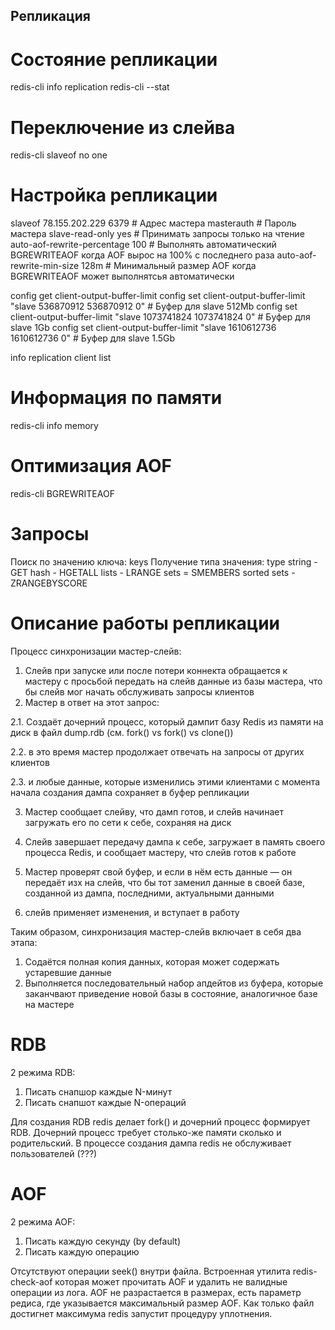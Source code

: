 ## Репликация

# Состояние репликации
redis-cli info replication
redis-cli --stat

# Переключение из слейва
redis-cli slaveof no one

# Настройка репликации

slaveof 78.155.202.229 6379  # Адрес мастера
masterauth <pwd of master>   # Пароль мастера
slave-read-only yes          # Принимать запросы только на чтение
auto-aof-rewrite-percentage 100 # Выполнять автоматический BGREWRITEAOF когда AOF вырос на 100% с последнего раза
auto-aof-rewrite-min-size 128m  # Минимальный размер AOF когда BGREWRITEAOF может выполнятсья автоматически

config get client-output-buffer-limit
config set client-output-buffer-limit "slave 536870912 536870912 0"   # Буфер для slave 512Mb
config set client-output-buffer-limit "slave 1073741824 1073741824 0" # Буфер для slave 1Gb
config set client-output-buffer-limit "slave 1610612736 1610612736 0" # Буфер для slave 1.5Gb

info replication
client list

# Информация по памяти
redis-cli info memory

# Оптимизация AOF
redis-cli BGREWRITEAOF


# Запросы
Поиск по значению ключа: keys *<value>*
Получение типа значения: type <key>
string - GET <key>
hash - HGETALL <key>
lists - LRANGE <key> <start> <end>
sets = SMEMBERS <key>
sorted sets - ZRANGEBYSCORE <key> <min> <max>

# Описание работы репликации
Процесс синхронизации мастер-слейв:
1. Слейв при запуске или после потери коннекта обращается к мастеру с просьбой передать на слейв данные из базы мастера, что бы слейв мог начать обслуживать запросы клиентов
2. Мастер в ответ на этот запрос:

2.1. Создаёт дочерний процесс, который дампит базу Redis из памяти на диск в файл dump.rdb (см. fork() vs fork() vs clone())

2.2. в это время мастер продолжает отвечать на запросы от других клиентов

2.3. и любые данные, которые изменились этими клиентами с момента начала создания дампа сохраняет в буфер репликации

3. Мастер сообщает слейву, что дамп готов, и слейв начинает загружать его по сети к себе, сохраняя на диск

4. Слейв завершает передачу дампа к себе, загружает в память своего процесса Redis, и сообщает мастеру, что слейв готов к работе

5. Мастер проверят свой буфер, и если в нём есть данные — он передаёт изх на слейв, что бы тот заменил данные в своей базе, созданной из дампа, последними, актуальными данными

6. слейв применяет изменения, и вступает в работу

Таким образом, синхронизация мастер-слейв включает в себя два этапа:

1. Содаётся полная копия данных, которая может содержать устаревшие данные
2. Выполняется последовательный набор апдейтов из буфера, которые заканчвают приведение новой базы в состояние, аналогичное базе на мастере

# RDB
2 режима RDB:
1. Писать снапшор каждые N-минут
2. Писать снапшот каждые N-операций

Для создания RDB redis делает fork() и дочерний процесс формирует RDB. Дочерний процесс требует столько-же памяти сколько и родительский.
В процессе создания дампа redis не обслуживает пользователей (???)

# AOF
2 режима AOF:
1. Писать каждую секунду (by default)
2. Писать каждую операцию

Отсутствуют операции seek() внутри файла.
Встроенная утилита redis-check-aof которая может прочитать AOF и удалить не валидные операции из лога.
AOF не разрастается в размерах, есть параметр редиса, где указывается максимальный размер AOF. Как только файл достигнет максимума redis запустит процедуру уплотнения.
